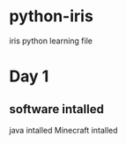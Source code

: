 # python-iris
iris python learning file
# Day 1
## software intalled 
java intalled
Minecraft intalled
